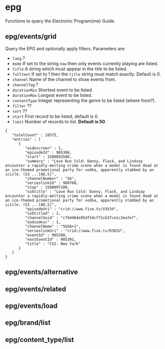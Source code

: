 # epg
Functions to query the Electronic Program(me) Guide.
## epg/events/grid
Query the EPG and optionally apply filters. Parameters are:
- `lang` ?
- `mode` If set to the string `now` then only events currently playing are listed.
- `title` A string which must appear in the title to be listed.
- `fulltext` If set to 1 then the `title` string must match exactly. Default is 0.
- `channel` Name of the channel to show events from.
- `channelTag` ?
- `durationMin` Shortest event to be listed.
- `durationMax` Longest event to be listed.
- `contentType` Integer representing the genre to be listed (where from?).
- `filter` ??
- `sort` ??
- `start` First record to be listed, default is 0.
- `limit` Number of records to list. **Default is 50**.
```
{
   "totalCount" : 18575,
   "entries" : [
      {
         "widescreen" : 1,
         "episodeId" : 905306,
         "start" : 1508893500,
         "summary" : "Love Run Cold: Danny, Flack, and Lindsay encounter a rapidly-melting crime scene when a model is found dead at an ice-themed promotional party for vodka, apparently stabbed by an icicle. (S3 ...[AD,S]",
         "channelNumber" : "56",
         "serieslinkId" : 900760,
         "stop" : 1508897100,
         "subtitle" : "Love Run Cold: Danny, Flack, and Lindsay encounter a rapidly-melting crime scene when a model is found dead at an ice-themed promotional party for vodka, apparently stabbed by an icicle. (S3 ...[AD,S]",
         "episodeUri" : "crid://www.five.tv/V3V34",
         "subtitled" : 1,
         "channelUuid" : "c764464e95df34cff2cb37ce1c3eafe7",
         "audiodesc" : 1,
         "channelName" : "5USA+1",
         "serieslinkUri" : "crid://www.five.tv/R38IU",
         "eventId" : 905390,
         "nextEventId" : 905391,
         "title" : "CSI: New York"
      }
   ]
}
```

## epg/events/alternative

## epg/events/related

## epg/events/load

## epg/brand/list

## epg/content_type/list
